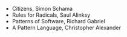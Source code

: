 
- Citizens, Simon Schama
- Rules for Radicals, Saul Alinksy
- Patterns of Software, Richard Gabriel
- A Pattern Language, Christopher Alexander
